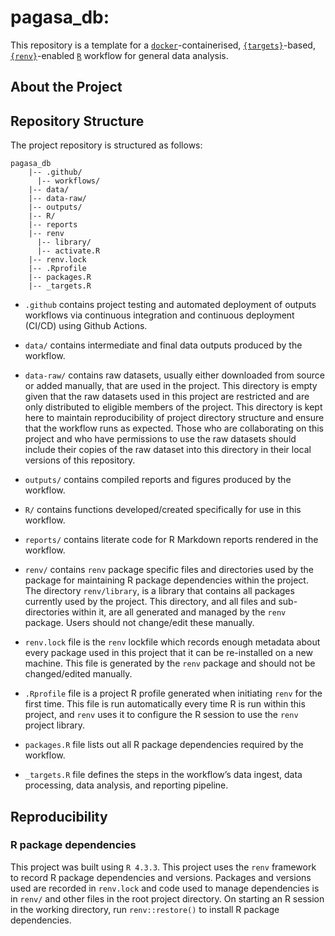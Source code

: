 
<!-- README.md is generated from README.Rmd. Please edit that file -->

# pagasa_db:

<!-- badges: start -->
<!-- badges: end -->

This repository is a template for a
[`docker`](https://www.docker.com/get-started)-containerised,
[`{targets}`](https://docs.ropensci.org/targets/)-based,
[`{renv}`](https://rstudio.github.io/renv/articles/renv.html)-enabled
[`R`](https://cran.r-project.org/) workflow for general data analysis.

## About the Project

## Repository Structure

The project repository is structured as follows:

    pagasa_db
        |-- .github/
          |-- workflows/
        |-- data/
        |-- data-raw/
        |-- outputs/
        |-- R/
        |-- reports
        |-- renv
          |-- library/
          |-- activate.R
        |-- renv.lock
        |-- .Rprofile
        |-- packages.R
        |-- _targets.R

- `.github` contains project testing and automated deployment of outputs
  workflows via continuous integration and continuous deployment (CI/CD)
  using Github Actions.

- `data/` contains intermediate and final data outputs produced by the
  workflow.

- `data-raw/` contains raw datasets, usually either downloaded from
  source or added manually, that are used in the project. This directory
  is empty given that the raw datasets used in this project are
  restricted and are only distributed to eligible members of the
  project. This directory is kept here to maintain reproducibility of
  project directory structure and ensure that the workflow runs as
  expected. Those who are collaborating on this project and who have
  permissions to use the raw datasets should include their copies of the
  raw dataset into this directory in their local versions of this
  repository.

- `outputs/` contains compiled reports and figures produced by the
  workflow.

- `R/` contains functions developed/created specifically for use in this
  workflow.

- `reports/` contains literate code for R Markdown reports rendered in
  the workflow.

- `renv/` contains `renv` package specific files and directories used by
  the package for maintaining R package dependencies within the project.
  The directory `renv/library`, is a library that contains all packages
  currently used by the project. This directory, and all files and
  sub-directories within it, are all generated and managed by the `renv`
  package. Users should not change/edit these manually.

- `renv.lock` file is the `renv` lockfile which records enough metadata
  about every package used in this project that it can be re-installed
  on a new machine. This file is generated by the `renv` package and
  should not be changed/edited manually.

- `.Rprofile` file is a project R profile generated when initiating
  `renv` for the first time. This file is run automatically every time R
  is run within this project, and `renv` uses it to configure the R
  session to use the `renv` project library.

- `packages.R` file lists out all R package dependencies required by the
  workflow.

- `_targets.R` file defines the steps in the workflow’s data ingest,
  data processing, data analysis, and reporting pipeline.

## Reproducibility

### R package dependencies

This project was built using `R 4.3.3`. This project uses the `renv`
framework to record R package dependencies and versions. Packages and
versions used are recorded in `renv.lock` and code used to manage
dependencies is in `renv/` and other files in the root project
directory. On starting an R session in the working directory, run
`renv::restore()` to install R package dependencies.
